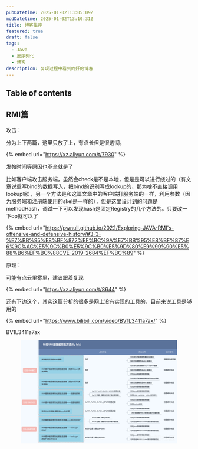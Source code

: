 ```yaml
---
pubDatetime: 2025-01-02T13:05:09Z
modDatetime: 2025-01-02T13:10:31Z
title: 博客推荐
featured: true
draft: false
tags:
  - Java
  - 反序列化
  - 博客
description: 复现过程中看到的好的博客
---
```


## Table of contents

## RMI篇

攻击：

分为上下两篇，这里只放了上，有点长但是很透彻，

{% embed url="https://xz.aliyun.com/t/7930" %}

发帖时间等原因也不全就是了

比如客户端攻击服务端，虽然会check是不是本地，但是是可以进行绕过的（有文章说重写bind的数据写入，把bind的识别写成lookup的，那为啥不直接调用lookup呢），另一个方法是和这篇文章中的客户端打服务端的一样，利用参数（因为服务端和注册端使用的skel是一样的），但是这里设计到的问题是methodHash，调试一下可以发现hash是固定Registry的几个方法的。只要改一下op就可以了

{% embed url="https://pwnull.github.io/2022/Exploring-JAVA-RMI's-offensive-and-defensive-history/#3-3-%E7%BB%95%E8%BF%872%EF%BC%9A%E7%BB%95%E8%BF%87%E6%9C%AC%E5%9C%B0%E5%9C%B0%E5%9D%80%E9%99%90%E5%88%B6%EF%BC%88CVE-2019-2684%EF%BC%89" %}

原理：

可能有点云里雾里，建议跟着复现

{% embed url="https://xz.aliyun.com/t/8644" %}

还有下边这个，其实这篇分析的很多是网上没有实现的工具的，目前来说工具是够用的

{% embed url="https://www.bilibili.com/video/BV1L3411a7ax/" %}

BV1L3411a7ax



<figure><img src=".gitbook/assets/图片.png" alt=""><figcaption></figcaption></figure>
